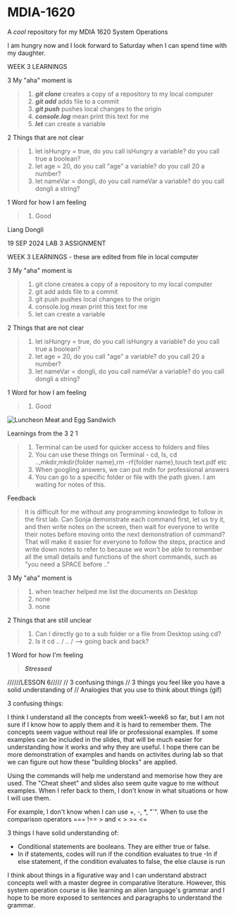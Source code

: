 # MDIA-1620
A *cool* repository for my MDIA 1620 System Operations

I am hungry now and I look forward to Saturday when I can spend time with my daughter.

WEEK 3 LEARNINGS

3 My "aha" moment is
>1. ***git clone*** creates a copy of a repository to my local computer
>2. ***git add*** adds file to a commit
>3. ***git push*** pushes local changes to the origin
>4. ***console.log*** mean print this text for me
>5. ***let*** can create a variable

2 Things that are not clear
>1. let isHungry = true, do you call isHungry a variable? do you call true a boolean?
>2. let age = 20, do you call "age" a variable? do you call 20 a number?
>3. let nameVar = dongli, do you call nameVar a variable? do you call dongli a string?

1 Word for how I am feeling
>1. Good

Liang Dongli

19 SEP 2024 LAB 3 ASSIGNMENT

WEEK 3 LEARNINGS - these are edited from file in local computer

3 My "aha" moment is

>1. git clone creates a copy of a repository to my local computer
>2. git add adds file to a commit
>3. git push pushes local changes to the origin
>4. console.log mean print this text for me
>5. let can create a variable

2 Things that are not clear

>1. let isHungry = true, do you call isHungry a variable? do you call true a boolean?
>2. let age = 20, do you call "age" a variable? do you call 20 a number?
>3. let nameVar = dongli, do you call nameVar a variable? do you call dongli a string?

1 Word for how I am feeling

>1. Good

![Luncheon Meat and Egg Sandwich](https://static5.orstatic.com/userphoto2/photo/1V/1H65/0AI3RWDED90B3699005BEEpx.jpg)

Learnings from the 3 2 1 
>1. Terminal can be used for quicker access to folders and files
>2. You can use these things on Terminal - cd, ls, cd ..,mkdir,mkdir{folder name},rm -rf{folder name},touch text.pdf etc
>3. When googling answers, we can put mdn for professional answers
>4. You can go to a specific folder or file with the path given. I am waiting for notes of this.

Feedback
> It is difficult for me without any programming knowledge to follow in the first lab. Can Sonja demonstrate each command first, let us try it, and then write notes on the screen, then wait for everyone to write their notes before moving onto the next demonstration of command? That will make it easier for everyone to follow the steps, practice and write down notes to refer to because we won't be able to remember all the small details and functions of the short commands, such as "you need a SPACE before .."


3  My "aha" moment is 
>1. when teacher helped me list the documents on Desktop
>2. none
>3. none
   
2  Things that are still unclear
>1. Can I directly go to a sub folder or a file from Desktop using cd?
>2. Is it cd .. / .. /  --> going back and back?
   
1  Word for how I'm feeling
>***Stressed***


//////LESSON 6/////
// 3 confusing things
// 3 things you feel like you have a solid understanding of
// Analogies that you use to think about things (gif)


3 confusing things:

I think I understand all the concepts from week1-week6 so far, but I am not sure if I know how to apply them and it is hard to remember them. The concepts seem vague without real life or professional examples. If some examples can be included in the slides, that will be much easier for understanding how it works and why they are useful. I hope there can be more demonstration of examples and hands on activites during lab so that we can figure out how these "building blocks" are applied.

Using the commands will help me understand and memorise how they are used. The "Cheat sheet" and slides also seem quite vague to me without examples. When I refer back to them, I don't know in what situations or how I will use them. 

For example, I don't know when I can use +, -, *, "`". 
When to use the comparison operators  ===  !==  > and <  >  >= <=

3 things I have solid understanding of:
- Conditional statements are booleans. They are either true or false. 
- In if statements, codes will run if the condition evaluates to true
-In if else statement, if the condition evaluates to false, the else clause is run

I think about things in a figurative way and I can understand abstract concepts well with a master degree in comparative literature. However, this system operation course is like learning an alien language's grammar and I hope to be more exposed to sentences and paragraphs to understand the grammar. 